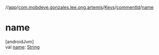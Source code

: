 //[app](../../../../index.md)/[com.mobdeve.gonzales.lee.ong.artemis](../../index.md)/[Keys](../index.md)/[commentId](index.md)/[name](name.md)

# name

[androidJvm]\
val [name](name.md): [String](https://kotlinlang.org/api/latest/jvm/stdlib/kotlin/-string/index.html)
